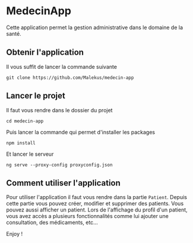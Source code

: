 # MedecinApp

Cette application permet la gestion administrative dans le domaine de la santé.

## Obtenir l'application

Il vous suffit de lancer la commande suivante

`git clone https://github.com/Malekus/medecin-app`

## Lancer le projet

Il faut vous rendre dans le dossier du projet

`cd medecin-app`

Puis lancer la commande qui permet d'installer les packages

`npm install`

Et lancer le serveur

`ng serve --proxy-config proxyconfig.json`

## Comment utiliser l'application

Pour utiliser l'application il faut vous rendre dans la partie `Patient`. Depuis cette partie vous pouvez créer, modifier et supprimer des patients. Vous pouvez aussi afficher un patient. Lors de l'affichage du profil d'un patient, vous avez accès a plusieurs fonctionnalités comme lui ajouter une consultation, des médicaments, etc...

Enjoy ! 

